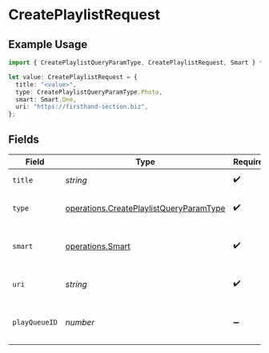 # CreatePlaylistRequest

## Example Usage

```typescript
import { CreatePlaylistQueryParamType, CreatePlaylistRequest, Smart } from "@lukehagar/plexjs/sdk/models/operations";

let value: CreatePlaylistRequest = {
  title: "<value>",
  type: CreatePlaylistQueryParamType.Photo,
  smart: Smart.One,
  uri: "https://firsthand-section.biz",
};
```

## Fields

| Field                                                                                                     | Type                                                                                                      | Required                                                                                                  | Description                                                                                               |
| --------------------------------------------------------------------------------------------------------- | --------------------------------------------------------------------------------------------------------- | --------------------------------------------------------------------------------------------------------- | --------------------------------------------------------------------------------------------------------- |
| `title`                                                                                                   | *string*                                                                                                  | :heavy_check_mark:                                                                                        | name of the playlist                                                                                      |
| `type`                                                                                                    | [operations.CreatePlaylistQueryParamType](../../../sdk/models/operations/createplaylistqueryparamtype.md) | :heavy_check_mark:                                                                                        | type of playlist to create                                                                                |
| `smart`                                                                                                   | [operations.Smart](../../../sdk/models/operations/smart.md)                                               | :heavy_check_mark:                                                                                        | whether the playlist is smart or not                                                                      |
| `uri`                                                                                                     | *string*                                                                                                  | :heavy_check_mark:                                                                                        | the content URI for the playlist                                                                          |
| `playQueueID`                                                                                             | *number*                                                                                                  | :heavy_minus_sign:                                                                                        | the play queue to copy to a playlist                                                                      |
